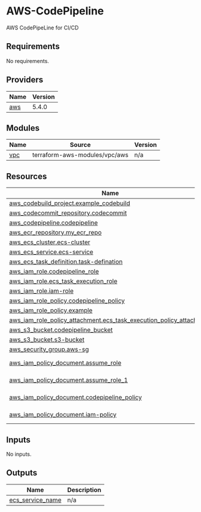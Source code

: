 # AWS-CodePipeline
AWS CodePipeLine for CI/CD

## Requirements

No requirements.

## Providers

| Name | Version |
|------|---------|
| <a name="provider_aws"></a> [aws](#provider\_aws) | 5.4.0 |

## Modules

| Name | Source | Version |
|------|--------|---------|
| <a name="module_vpc"></a> [vpc](#module\_vpc) | terraform-aws-modules/vpc/aws | n/a |

## Resources

| Name | Type |
|------|------|
| [aws_codebuild_project.example_codebuild](https://registry.terraform.io/providers/hashicorp/aws/latest/docs/resources/codebuild_project) | resource |
| [aws_codecommit_repository.codecommit](https://registry.terraform.io/providers/hashicorp/aws/latest/docs/resources/codecommit_repository) | resource |
| [aws_codepipeline.codepipeline](https://registry.terraform.io/providers/hashicorp/aws/latest/docs/resources/codepipeline) | resource |
| [aws_ecr_repository.my_ecr_repo](https://registry.terraform.io/providers/hashicorp/aws/latest/docs/resources/ecr_repository) | resource |
| [aws_ecs_cluster.ecs-cluster](https://registry.terraform.io/providers/hashicorp/aws/latest/docs/resources/ecs_cluster) | resource |
| [aws_ecs_service.ecs-service](https://registry.terraform.io/providers/hashicorp/aws/latest/docs/resources/ecs_service) | resource |
| [aws_ecs_task_definition.task-defination](https://registry.terraform.io/providers/hashicorp/aws/latest/docs/resources/ecs_task_definition) | resource |
| [aws_iam_role.codepipeline_role](https://registry.terraform.io/providers/hashicorp/aws/latest/docs/resources/iam_role) | resource |
| [aws_iam_role.ecs_task_execution_role](https://registry.terraform.io/providers/hashicorp/aws/latest/docs/resources/iam_role) | resource |
| [aws_iam_role.iam-role](https://registry.terraform.io/providers/hashicorp/aws/latest/docs/resources/iam_role) | resource |
| [aws_iam_role_policy.codepipeline_policy](https://registry.terraform.io/providers/hashicorp/aws/latest/docs/resources/iam_role_policy) | resource |
| [aws_iam_role_policy.example](https://registry.terraform.io/providers/hashicorp/aws/latest/docs/resources/iam_role_policy) | resource |
| [aws_iam_role_policy_attachment.ecs_task_execution_policy_attachment](https://registry.terraform.io/providers/hashicorp/aws/latest/docs/resources/iam_role_policy_attachment) | resource |
| [aws_s3_bucket.codepipeline_bucket](https://registry.terraform.io/providers/hashicorp/aws/latest/docs/resources/s3_bucket) | resource |
| [aws_s3_bucket.s3-bucket](https://registry.terraform.io/providers/hashicorp/aws/latest/docs/resources/s3_bucket) | resource |
| [aws_security_group.aws-sg](https://registry.terraform.io/providers/hashicorp/aws/latest/docs/resources/security_group) | resource |
| [aws_iam_policy_document.assume_role](https://registry.terraform.io/providers/hashicorp/aws/latest/docs/data-sources/iam_policy_document) | data source |
| [aws_iam_policy_document.assume_role_1](https://registry.terraform.io/providers/hashicorp/aws/latest/docs/data-sources/iam_policy_document) | data source |
| [aws_iam_policy_document.codepipeline_policy](https://registry.terraform.io/providers/hashicorp/aws/latest/docs/data-sources/iam_policy_document) | data source |
| [aws_iam_policy_document.iam-policy](https://registry.terraform.io/providers/hashicorp/aws/latest/docs/data-sources/iam_policy_document) | data source |

## Inputs

No inputs.

## Outputs

| Name | Description |
|------|-------------|
| <a name="output_ecs_service_name"></a> [ecs\_service\_name](#output\_ecs\_service\_name) | n/a |
